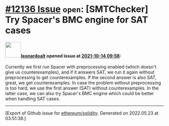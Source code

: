 # [\#12136 Issue](https://github.com/ethereum/solidity/issues/12136) `open`: [SMTChecker] Try Spacer's BMC engine for SAT cases

#### <img src="https://avatars.githubusercontent.com/u/504195?u=ce2facd14af9fd474ebff49f0d44891f56f7500f&v=4" width="50">[leonardoalt](https://github.com/leonardoalt) opened issue at [2021-10-14 09:58](https://github.com/ethereum/solidity/issues/12136):

Currently we first run Spacer with preprocessing enabled (which doesn't give us counterexamples), and if it answers SAT, we run it again without preprocessing to get counterexamples. If the second answer is also SAT, great, we get counterexamples. In case the problem without preprocessing is too hard, we use the first answer (SAT) without counterexamples. In the latter case, we can also try Spacer's BMC engine which could be better when handling SAT cases.




-------------------------------------------------------------------------------



[Export of Github issue for [ethereum/solidity](https://github.com/ethereum/solidity). Generated on 2022.05.23 at 03:51:38.]
